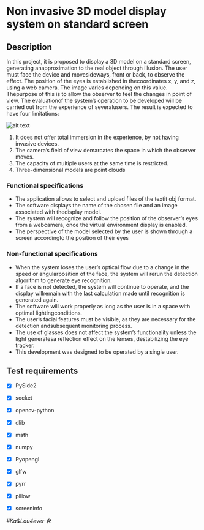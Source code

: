 # Non invasive 3D model display system on standard screen

## Description

In this project, it is proposed to display a 3D model on a standard screen, generating anapproximation to the real object through illusion. The user must face the device and movesideways, front or back, to observe the effect. The position of the eyes is established in thecoordinates x, y, and z, using a web camera. The image varies depending on this value. Thepurpose of this is to allow the observer to feel the changes in point of view. The evaluationof the system’s operation to be developed will be carried out from the experience of severalusers. The result is expected to have four limitations:

![alt text](https://github.com/laemD8/IA_Final/blob/main/Im%C3%A1genes/new.png)

1. It does not offer total immersion in the experience, by not having invasive devices.
2. The camera’s field of view demarcates the space in which the observer moves.
3. The capacity of multiple users at the same time is restricted.
4. Three-dimensional models are point clouds

### Functional specifications
- The application allows to select and upload files of the textit obj format.
- The software displays the name of the chosen file and an image associated with thedisplay model.
- The system will recognize and follow the position of the observer’s eyes from a webcamera, once the virtual environment display is enabled.
- The perspective of the model selected by the user is shown through a screen accordingto the position of their eyes

### Non-functional specifications
- When the system loses the user’s optical flow due to a change in the speed or angularposition of the face, the system will rerun the detection algorithm to generate eye recognition.
- If a face is not detected, the system will continue to operate, and the display willremain with the last calculation made until recognition is generated again.
- The software will work properly as long as the user is in a space with optimal lightingconditions.
- The user’s facial features must be visible, as they are necessary for the detection andsubsequent monitoring process.
- The use of glasses does not affect the system’s functionality unless the light generatesa reflection effect on the lenses, destabilizing the eye tracker.
- This development was designed to be operated by a single user.

## Test requirements
- [x] PySide2
- [x] socket
- [x] opencv-python
- [x] dlib
- [x] math
- [x] numpy
- [x] Pyopengl
- [x] glfw
- [x] pyrr
- [x] pillow
- [x] screeninfo


_#Ka&Lau4ever 🛠️_
